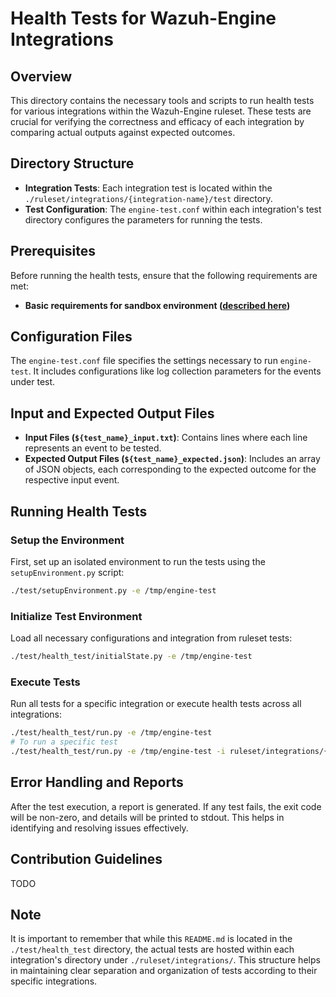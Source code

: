 # Health Tests for Wazuh-Engine Integrations

## Overview

This directory contains the necessary tools and scripts to run health tests for various integrations within the Wazuh-Engine ruleset. These tests are crucial for verifying the correctness and efficacy of each integration by comparing actual outputs against expected outcomes.

## Directory Structure

- **Integration Tests**: Each integration test is located within the `./ruleset/integrations/{integration-name}/test` directory.
- **Test Configuration**: The `engine-test.conf` within each integration's test directory configures the parameters for running the tests.


## Prerequisites

Before running the health tests, ensure that the following requirements are met:

- **Basic requirements for sandbox environment  ([described here](../README.md#prerequisites))**


## Configuration Files

The `engine-test.conf` file specifies the settings necessary to run `engine-test`. It includes configurations like log collection parameters for the events under test.

## Input and Expected Output Files

- **Input Files (`${test_name}_input.txt`)**: Contains lines where each line represents an event to be tested.
- **Expected Output Files (`${test_name}_expected.json`)**: Includes an array of JSON objects, each corresponding to the expected outcome for the respective input event.

## Running Health Tests

### Setup the Environment

First, set up an isolated environment to run the tests using the `setupEnvironment.py` script:

```bash
./test/setupEnvironment.py -e /tmp/engine-test
```

### Initialize Test Environment

Load all necessary configurations and integration from ruleset tests:

```bash
./test/health_test/initialState.py -e /tmp/engine-test
```

### Execute Tests

Run all tests for a specific integration or execute health tests across all integrations:

```bash
./test/health_test/run.py -e /tmp/engine-test
# To run a specific test
./test/health_test/run.py -e /tmp/engine-test -i ruleset/integrations/{integration-name}/test/{test_name}_input.txt
```

## Error Handling and Reports

After the test execution, a report is generated. If any test fails, the exit code will be non-zero, and details will be printed to stdout. This helps in identifying and resolving issues effectively.

## Contribution Guidelines

TODO

## Note

It is important to remember that while this `README.md` is located in the `./test/health_test` directory, the actual tests are hosted within each integration's directory under `./ruleset/integrations/`. This structure helps in maintaining clear separation and organization of tests according to their specific integrations.
